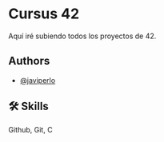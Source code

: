 
# Cursus 42

Aquí iré subiendo todos los proyectos de 42.


## Authors

- [@javiperlo](https://www.github.com/javiperlo)


## 🛠 Skills
Github, Git, C


